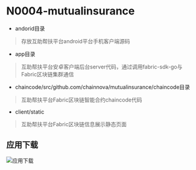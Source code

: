 # N0004-mutualinsurance

- andorid目录
> 存放互助帮扶平台android平台手机客户端源码

- app目录
> 互助帮扶平台安卓客户端后台server代码，通过调用fabric-sdk-go与Fabric区块链集群通信

- chaincode/src/github.com/chainnova/mutualinsurance/chaincode目录
> 互助帮扶平台Fabric区块链智能合约chaincode代码

- client/static
> 互助帮扶平台Fabric区块链信息展示静态页面


## 应用下载

![应用下载](https://static.pgyer.com/app/qrcode/cL5w)